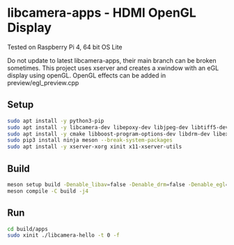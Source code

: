 # libcamera-apps - HDMI OpenGL Display
Tested on Raspberry Pi 4, 64 bit OS Lite

Do not update to latest libcamera-apps, their main branch can be broken sometimes.
This project uses xserver and creates a xwindow with an eGL display using openGL.
OpenGL effects can be added in preview/egl_preview.cpp

Setup
-----
```bash
sudo apt install -y python3-pip
sudo apt install -y libcamera-dev libepoxy-dev libjpeg-dev libtiff5-dev
sudo apt install -y cmake libboost-program-options-dev libdrm-dev libexif-dev
sudo pip3 install ninja meson --break-system-packages
sudo apt install -y xserver-xorg xinit x11-xserver-utils
```

Build
-----
```bash
meson setup build -Denable_libav=false -Denable_drm=false -Denable_egl=true -Denable_qt=false -Denable_opencv=false -Denable_tflite=false
meson compile -C build -j4
```

Run
-----
```bash
cd build/apps
sudo xinit ./libcamera-hello -t 0 -f
```
